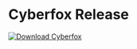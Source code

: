 Cyberfox Release
==========

[![Download Cyberfox](https://img.shields.io/badge/Downloads-3K%2B%2Fday-green.svg)](https://sourceforge.net/projects/cyberfox/files/latest/download)